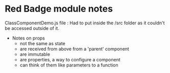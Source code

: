 # Red Badge module notes

ClassComponentDemo.js file
: Had to put inside the /src folder as it couldn't be accessed outside of it.

- Notes on props
  - not the same as state
  - are received from above from a 'parent' component
  - are immutable
  - are properties, a way to configure a component
  - can think of them like parameters to a function
